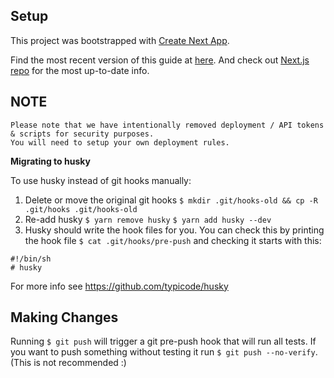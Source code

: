 ## Setup
This project was bootstrapped with [Create Next App](https://github.com/segmentio/create-next-app).

Find the most recent version of this guide at [here](https://github.com/segmentio/create-next-app/blob/master/lib/templates/default/README.md). And check out [Next.js repo](https://github.com/zeit/next.js) for the most up-to-date info.

## NOTE
```
Please note that we have intentionally removed deployment / API tokens & scripts for security purposes. 
You will need to setup your own deployment rules.  
```

**Migrating to husky**

To use husky instead of git hooks manually:
1. Delete or move the original git hooks `$ mkdir .git/hooks-old && cp -R .git/hooks .git/hooks-old`
2. Re-add husky `$ yarn remove husky` `$ yarn add husky --dev`
3. Husky should write the hook files for you. You can check this by printing the hook file `$ cat .git/hooks/pre-push` and checking it starts with this:
```
#!/bin/sh
# husky
```

For more info see https://github.com/typicode/husky

## Making Changes

Running `$ git push` will trigger a git pre-push hook that will run all tests.
If you want to push something without testing it run `$ git push --no-verify`. (This is not recommended :)
